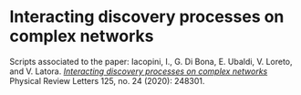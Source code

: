 # Interacting discovery processes on complex networks

Scripts associated to the paper:
Iacopini, I., G. Di Bona, E. Ubaldi, V. Loreto, and V. Latora.
[*Interacting discovery processes on complex networks*](https://journals.aps.org/prl/abstract/10.1103/PhysRevLett.125.248301)
Physical Review Letters 125, no. 24 (2020): 248301.
